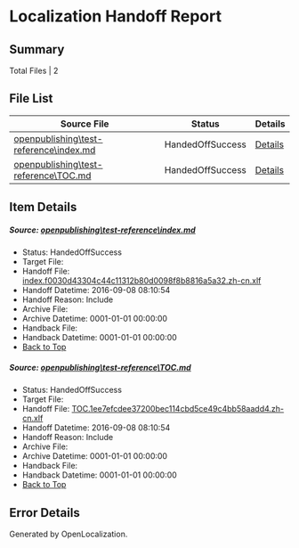 # <a name='report-top'></a> Localization Handoff Report

## Summary
 Total Files | 2

## File List
 Source File | Status | Details 
 ----------- | ------ | ------- 
 [openpublishing\test-reference\index.md](https://github.com/Microsoft/openpublishing-test/blob/be6ea2786ab4a3e652f866b4f34717ba3d6b5c7e/openpublishing/test-reference/index.md) | HandedOffSuccess | [Details](#865258c0b403d4e7979d7ee32d3f87b63a349f085)
 [openpublishing\test-reference\TOC.md](https://github.com/Microsoft/openpublishing-test/blob/be6ea2786ab4a3e652f866b4f34717ba3d6b5c7e/openpublishing/test-reference/TOC.md) | HandedOffSuccess | [Details](#46f0f0189b1d7df4cb842a21abffd06dc9a7d2c16)

## Item Details
##### <a name='865258c0b403d4e7979d7ee32d3f87b63a349f085'></a> Source: [openpublishing\test-reference\index.md](https://github.com/Microsoft/openpublishing-test/blob/be6ea2786ab4a3e652f866b4f34717ba3d6b5c7e/openpublishing/test-reference/index.md)
* Status: HandedOffSuccess
* Target File: 
* Handoff File: [index.f0030d43304c44c11312b80d0098f8b8816a5a32.zh-cn.xlf](https://github.com/openpublish/openpublishing-handoff-test/blob/b7d8d147efb528df24e6eca731dec47e5921bc06/ol-handoff/openpublish/openpublishing-test.zh-cn/master/index.f0030d43304c44c11312b80d0098f8b8816a5a32.zh-cn.xlf)
* Handoff Datetime: 2016-09-08 08:10:54
* Handoff Reason: Include
* Archive File: 
* Archive Datetime: 0001-01-01 00:00:00
* Handback File: 
* Handback Datetime: 0001-01-01 00:00:00
* [Back to Top](#report-top)

##### <a name='46f0f0189b1d7df4cb842a21abffd06dc9a7d2c16'></a> Source: [openpublishing\test-reference\TOC.md](https://github.com/Microsoft/openpublishing-test/blob/be6ea2786ab4a3e652f866b4f34717ba3d6b5c7e/openpublishing/test-reference/TOC.md)
* Status: HandedOffSuccess
* Target File: 
* Handoff File: [TOC.1ee7efcdee37200bec114cbd5ce49c4bb58aadd4.zh-cn.xlf](https://github.com/openpublish/openpublishing-handoff-test/blob/b7d8d147efb528df24e6eca731dec47e5921bc06/ol-handoff/openpublish/openpublishing-test.zh-cn/master/TOC.1ee7efcdee37200bec114cbd5ce49c4bb58aadd4.zh-cn.xlf)
* Handoff Datetime: 2016-09-08 08:10:54
* Handoff Reason: Include
* Archive File: 
* Archive Datetime: 0001-01-01 00:00:00
* Handback File: 
* Handback Datetime: 0001-01-01 00:00:00
* [Back to Top](#report-top)


## Error Details

Generated by OpenLocalization.
